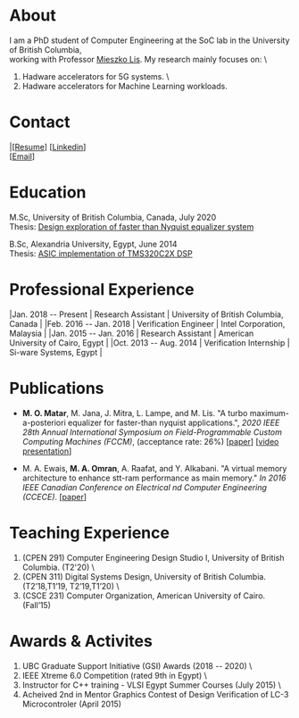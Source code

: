 # About
I am a PhD student of Computer Engineering at the SoC lab in  the University of British Columbia,  \
working with Professor [Mieszko Lis](http://mieszko.ece.ubc.ca/).
My research mainly focuses on:  \
1) Hadware accelerators for 5G systems.  \
2) Hadware accelerators for Machine Learning workloads.  

# Contact
|[[Resume](./docs/resume.pdf)] [[Linkedin](https://linkedin.com/in/momran66)]  \
[[Email](mohamed.omran4192@gmai.com)]

# Education
M.Sc, University of British Columbia, Canada, July 2020 \
Thesis: [Design exploration of faster than Nyquist equalizer system](https://open.library.ubc.ca/cIRcle/collections/ubctheses/24/items/1.0392616)

B.Sc, Alexandria University, Egypt, June 2014  \
Thesis: [ASIC implementation of TMS320C2X DSP](docs/toledo.pdf)
# Professional Experience

|Jan. 2018 -- Present    | Research Assistant       | University of British Columbia, Canada             |
|Feb. 2016 -- Jan. 2018 | Verification Engineer   | Intel Corporation, Malaysia                   |
|Jan. 2015 -- Jan. 2016 | Research Assistant | American University of Cairo, Egypt             |
|Oct. 2013 -- Aug. 2014 | Verification Internship | Si-ware Systems, Egypt             |

# Publications
* **M. O. Matar**, M. Jana, J. Mitra, L. Lampe, and M. Lis. "A turbo maximum-a-posteriori equalizer for faster-than nyquist
applications.", _2020 IEEE 28th Annual International Symposium on Field-Programmable Custom Computing Machines (FCCM)_, (acceptance rate: 26%)
[[paper](https://ieeexplore.ieee.org/abstract/document/9114873)] [[video presentation](https://www.youtube.com/watch?v=sY71FAcP8Bg)]

* M. A. Ewais, **M. A. Omran**, A. Raafat, and Y. Alkabani. "A virtual memory architecture to enhance stt-ram performance as main memory." _In 2016 IEEE Canadian Conference on Electrical  nd Computer Engineering (CCECE)_. [[paper](https://ieeexplore.ieee.org/document/7726657)]

# Teaching Experience
1) (CPEN 291) Computer Engineering Design Studio I, University of British Columbia. (T2'20)  \
2) (CPEN 311) Digital Systems Design, University of British Columbia.(T2’18,T1’19, T2’19,T1’20)  \
3) (CSCE 231) Computer Organization, American University of Cairo.(Fall’15)  

# Awards & Activites 
1) UBC Graduate Support Initiative (GSI) Awards (2018 -- 2020)  \
2) IEEE Xtreme 6.0 Competition (rated 9th in Egypt)  \
3) Instructor for C++ training - VLSI Egypt Summer Courses (July 2015)  \
4) Acheived 2nd in Mentor Graphics Contest of Design Verification of LC-3 Microcontroler (April 2015)  
